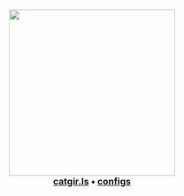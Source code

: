 <div align="center">
	<h3>
    	<img src="https://i.imgur.com/eId0hE3.png" width="300px"><br>
        <a href="https://catgir.ls">catgir.ls</a> •
		    <a href="https://github.com/catgir-ls/.github/tree/main/config">configs</a>
     </h3>
</div>